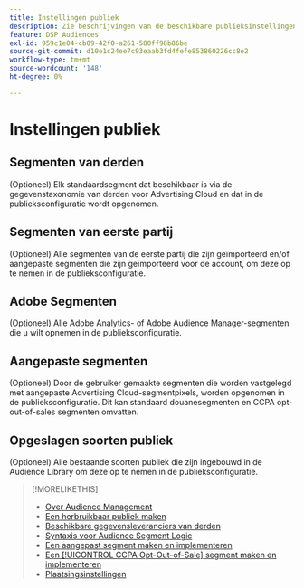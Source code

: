 ```yaml
---
title: Instellingen publiek
description: Zie beschrijvingen van de beschikbare publieksinstellingen.
feature: DSP Audiences
exl-id: 959c1e04-cb09-42f0-a261-580ff98b86be
source-git-commit: d10e1c24ee7c93eaab3fd4fefe853860226cc8e2
workflow-type: tm+mt
source-wordcount: '148'
ht-degree: 0%

---
```


# Instellingen publiek

## Segmenten van derden

(Optioneel) Elk standaardsegment dat beschikbaar is via de gegevenstaxonomie van derden voor Advertising Cloud en dat in de publieksconfiguratie wordt opgenomen.

## Segmenten van eerste partij

(Optioneel) Alle segmenten van de eerste partij die zijn geïmporteerd en/of aangepaste segmenten die zijn geïmporteerd voor de account, om deze op te nemen in de publieksconfiguratie.

## Adobe Segmenten

(Optioneel) Alle Adobe Analytics- of Adobe Audience Manager-segmenten die u wilt opnemen in de publieksconfiguratie.

## Aangepaste segmenten

(Optioneel) Door de gebruiker gemaakte segmenten die worden vastgelegd met aangepaste Advertising Cloud-segmentpixels, worden opgenomen in de publieksconfiguratie. Dit kan standaard douanesegmenten en CCPA opt-out-of-sales segmenten omvatten.

## Opgeslagen soorten publiek

(Optioneel) Alle bestaande soorten publiek die zijn ingebouwd in de Audience Library om deze op te nemen in de publieksconfiguratie.

>[!MORELIKETHIS]
>
>* [Over Audience Management](audience-about.md)
>* [Een herbruikbaar publiek maken](reusable-audience-create.md)
>* [Beschikbare gegevensleveranciers van derden](third-party-data-providers.md)
>* [Syntaxis voor Audience Segment Logic](audience-segment-logic-syntax.md)
>* [Een aangepast segment maken en implementeren](custom-segment-create.md)
>* [Een  [!UICONTROL CCPA Opt-Out-of-Sale] segment maken en implementeren](ccpa-opt-out-segment-create.md)
>* [Plaatsingsinstellingen](/help/dsp/campaign-management/placements/placement-settings.md)

